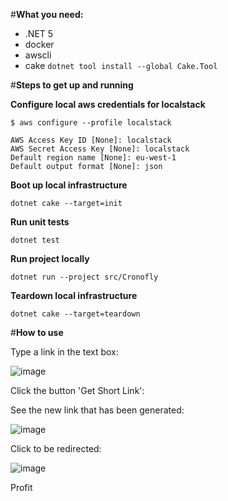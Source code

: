 #**What you need:**
- .NET 5
- docker
- awscli
- cake `dotnet tool install --global Cake.Tool`


#**Steps to get up and running**

**Configure local aws credentials for localstack**
```
$ aws configure --profile localstack

AWS Access Key ID [None]: localstack
AWS Secret Access Key [None]: localstack
Default region name [None]: eu-west-1
Default output format [None]: json
```

**Boot up local infrastructure**

`dotnet cake --target=init`

**Run unit tests**

`dotnet test`

**Run project locally**

`dotnet run --project src/Cronofly`

**Teardown local infrastructure**

`dotnet cake --target=teardown`



#**How to use**

Type a link in the text box:

![image](https://user-images.githubusercontent.com/23498437/156443362-010b8f68-1cff-455f-accd-d4ab48d42fa8.png)

Click the button 'Get Short Link':

See the new link that has been generated:

![image](https://user-images.githubusercontent.com/23498437/156443491-eb5eefb9-2276-4cad-8b33-ac5a238e7dff.png)

Click to be redirected:

![image](https://user-images.githubusercontent.com/23498437/156443530-19c4f9d2-9ceb-4b70-93ae-fe2f439c7362.png)

Profit
